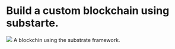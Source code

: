 # Build a custom blockchain using substarte.
<img src="https://img.shields.io/badge/Custom%20Chain-New-yellow">
A blockchin using the substrate framework.
